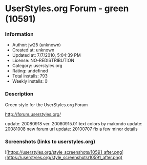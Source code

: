 # UserStyles.org Forum - green (10591)

### Information
- Author: jw25 (unknown)
- Created at: unknown
- Updated at: 7/7/2010, 5:04:39 PM
- License: NO-REDISTRIBUTION
- Category: userstyles.org
- Rating: undefined
- Total installs: 793
- Weekly installs: 0


### Description
Green style for the  UserStyles.org Forum

http://forum.userstyles.org/


update: 20080918  ver. 20080915.01  text colors by makondo 
update: 20081008 new forum url
update: 20100707 fix a few minor details


### Screenshots (links to userstyles.org)
![https://userstyles.org/style_screenshots/10591_after.png](https://userstyles.org/style_screenshots/10591_after.png)


